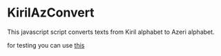 KirilAzConvert
==============

This javascript script converts texts from Kiril alphabet to Azeri alphabet.

for testing you can use [this ]( http://nazir92.github.io/KirilAzConvert/)

